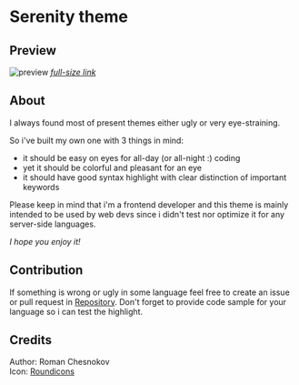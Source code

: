 # Serenity theme

## Preview

![preview](https://i.imgur.com/BJlAMTh.png)
[_full-size link_](https://i.imgur.com/BJlAMTh.png)

## About

I always found most of present themes either ugly or very eye-straining.

So i've built my own one with 3 things in mind:

- it should be easy on eyes for all-day (or all-night :) coding
- yet it should be colorful and pleasant for an eye
- it should have good syntax highlight with clear distinction of important keywords

Please keep in mind that i'm a frontend developer and this theme is mainly intended to be used by web devs since i didn't test nor optimize it for any server-side languages.

_I hope you enjoy it!_

## Contribution

If something is wrong or ugly in some language feel free to create an issue or pull request in [Repository](https://github.com/rchesnokov/vscode-serenity-theme). Don't forget to provide code sample for your language so i can test the highlight.

## Credits

Author: Roman Chesnokov  
Icon: [Roundicons](https://www.flaticon.com/authors/roundicons)
